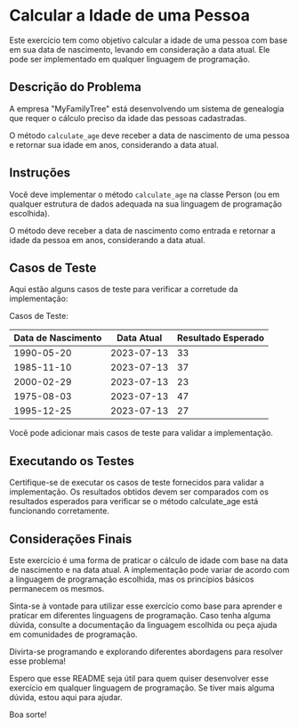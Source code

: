 #  Calcular a Idade de uma Pessoa

Este exercício tem como objetivo calcular a idade de uma pessoa com base em sua data de nascimento, levando em consideração a data atual. Ele pode ser implementado em qualquer linguagem de programação.

## Descrição do Problema
A empresa "MyFamilyTree" está desenvolvendo um sistema de genealogia que requer o cálculo preciso da idade das pessoas cadastradas. 

O método ```calculate_age``` deve receber a data de nascimento de uma pessoa e retornar sua idade em anos, considerando a data atual.

## Instruções

Você deve implementar o método ```calculate_age``` na classe Person (ou em qualquer estrutura de dados adequada na sua linguagem de programação escolhida).

O método deve receber a data de nascimento como entrada e retornar a idade da pessoa em anos, considerando a data atual.

## Casos de Teste
Aqui estão alguns casos de teste para verificar a corretude da implementação:

Casos de Teste:

| Data de Nascimento |  Data Atual | Resultado Esperado |
|--------------------|-------------|--------------------|
|     1990-05-20     | 2023-07-13  |          33        |
|     1985-11-10     | 2023-07-13  |          37        |
|     2000-02-29     | 2023-07-13  |          23        |
|     1975-08-03     | 2023-07-13  |          47        |
|     1995-12-25     | 2023-07-13  |          27        |


Você pode adicionar mais casos de teste para validar a implementação.

## Executando os Testes

Certifique-se de executar os casos de teste fornecidos para validar a implementação. Os resultados obtidos devem ser comparados com os resultados esperados para verificar se o método calculate_age está funcionando corretamente.

## Considerações Finais

Este exercício é uma forma de praticar o cálculo de idade com base na data de nascimento e na data atual. A implementação pode variar de acordo com a linguagem de programação escolhida, mas os princípios básicos permanecem os mesmos.

Sinta-se à vontade para utilizar esse exercício como base para aprender e praticar em diferentes linguagens de programação. Caso tenha alguma dúvida, consulte a documentação da linguagem escolhida ou peça ajuda em comunidades de programação.

Divirta-se programando e explorando diferentes abordagens para resolver esse problema!

Espero que esse README seja útil para quem quiser desenvolver esse exercício em qualquer linguagem de programação. Se tiver mais alguma dúvida, estou aqui para ajudar.

Boa sorte!
